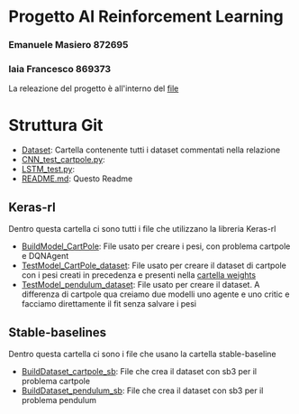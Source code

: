 # Progetto AI Reinforcement Learning 
### Emanuele Masiero 872695
### Iaia Francesco 869373
La releazione del progetto è all'interno del [file]()
# Struttura Git
- [Dataset](Dataset): Cartella contenente tutti i dataset commentati nella relazione
- [CNN_test_cartpole.py](CNN_test_cartpole.py): 
- [LSTM_test.py](LSTM_test.py): 
- [README.md](README.md): Questo Readme
## Keras-rl
Dentro questa cartella ci sono tutti i file che utilizzano la libreria Keras-rl
- [BuildModel_CartPole](keras-rl/BuildModel_CartPole.py): File usato per creare i pesi, con problema cartpole e DQNAgent
- [TestModel_CartPole_dataset](keras-rl/TestModel_CartPole_dataset.py): File usato per creare il dataset di cartpole 
con i pesi creati in precedenza e presenti nella [cartella weights](keras-rl/weights)
- [TestModel_pendulum_dataset](keras-rl/TestModel_pendulum_dataset.py): File usato per creare il dataset. A differenza 
di cartpole qua creiamo due modelli uno agente e uno critic e facciamo direttamente il fit senza salvare i pesi

## Stable-baselines
Dentro questa cartella ci sono i file che usano la cartella stable-baseline
- [BuildDataset_cartpole_sb](stable-baselines/BuildDataset_cartpole_sb.py): File che crea il dataset con sb3 per il problema
cartpole
- [BuildDataset_pendulum_sb](stable-baselines/BuildDataset_pendulum_sb.py): File che crea il dataset con sb3 per il problema
pendulum 